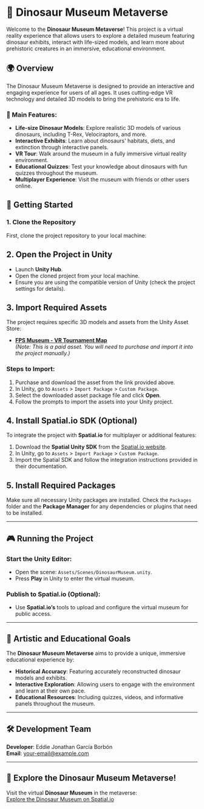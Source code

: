 # 🦕 Dinosaur Museum Metaverse

Welcome to the **Dinosaur Museum Metaverse**! This project is a virtual reality experience that allows users to explore a detailed museum featuring dinosaur exhibits, interact with life-sized models, and learn more about prehistoric creatures in an immersive, educational environment. 

## 🌍 Overview

The Dinosaur Museum Metaverse is designed to provide an interactive and engaging experience for users of all ages. It uses cutting-edge VR technology and detailed 3D models to bring the prehistoric era to life. 

### 🎯 Main Features:
- **Life-size Dinosaur Models**: Explore realistic 3D models of various dinosaurs, including T-Rex, Velociraptors, and more.
- **Interactive Exhibits**: Learn about dinosaurs' habitats, diets, and extinction through interactive panels.
- **VR Tour**: Walk around the museum in a fully immersive virtual reality environment.
- **Educational Quizzes**: Test your knowledge about dinosaurs with fun quizzes throughout the museum.
- **Multiplayer Experience**: Visit the museum with friends or other users online.

## 🚀 Getting Started

### 1. Clone the Repository

First, clone the project repository to your local machine:

## 2. Open the Project in Unity

- Launch **Unity Hub**.
- Open the cloned project from your local machine.
- Ensure you are using the compatible version of Unity (check the project settings for details).

## 3. Import Required Assets

The project requires specific 3D models and assets from the Unity Asset Store:

- **[FPS Museum - VR Tournament Map](https://assetstore.unity.com/packages/3d/props/interior/fps-museum-vr-tournament-map-92843)**  
  *(Note: This is a paid asset. You will need to purchase and import it into the project manually.)*

### Steps to Import:
1. Purchase and download the asset from the link provided above.
2. In Unity, go to `Assets` > `Import Package` > `Custom Package`.
3. Select the downloaded asset package file and click **Open**.
4. Follow the prompts to import the assets into your Unity project.

## 4. Install Spatial.io SDK (Optional)

To integrate the project with **Spatial.io** for multiplayer or additional features:

1. Download the **Spatial Unity SDK** from the [Spatial.io website](https://spatial.io).
2. In Unity, go to `Assets` > `Import Package` > `Custom Package`.
3. Import the Spatial SDK and follow the integration instructions provided in their documentation.

## 5. Install Required Packages

Make sure all necessary Unity packages are installed. Check the `Packages` folder and the **Package Manager** for any dependencies or plugins that need to be installed.

---

## 🎮 Running the Project

### Start the Unity Editor:
- Open the scene: `Assets/Scenes/DinosaurMuseum.unity`.
- Press **Play** in Unity to enter the virtual museum.

### Publish to Spatial.io (Optional):
- Use **Spatial.io’s** tools to upload and configure the virtual museum for public access.

---

## 🎨 Artistic and Educational Goals

The **Dinosaur Museum Metaverse** aims to provide a unique, immersive educational experience by:

- **Historical Accuracy**: Featuring accurately reconstructed dinosaur models and exhibits.
- **Interactive Exploration**: Allowing users to engage with the environment and learn at their own pace.
- **Educational Resources**: Including quizzes, videos, and informative panels throughout the museum.

---

## 🛠️ Development Team

**Developer**: Eddie Jonathan García Borbón  
**Email**: your-email@example.com

---

## 🦖 Explore the Dinosaur Museum Metaverse!

Visit the virtual **Dinosaur Museum** in the metaverse:  
[Explore the Dinosaur Museum on Spatial.io](https://www.spatial.io/s/dinosaurmuseum-64b5767f1c1f96fd5ea6cf5e?share=2666560680176790650)


